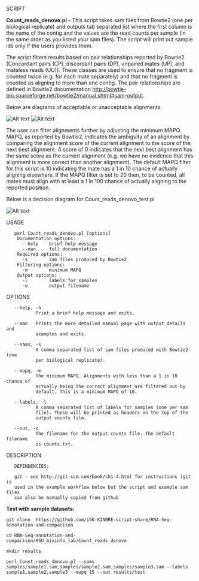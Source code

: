 SCRIPT

**Count_reads_denovo.pl -**
This script takes sam files from Bowtie2
(one per biological replicate) and outputs tab separated list where the
first column is the name of the contig and the values are the read
counts per sample (in the same order as you listed your sam files). 
The script will print out sample ids only if the users provides them.

The script filters results based on pair relationships reported by
Bowtie2 (Concordant pairs (CP), discordant pairs (DP), unpaired mates
(UP), and mateless reads (UU)). These classes are used to ensure that
no fragment is counted twice (e.g. for each mate separately) and that
no fragment is counted as aligning to more than one contig. The pair
relationships are defined in Bowtie2 documentation
http://bowtie-bio.sourceforge.net/bowtie2/manual.shtml#sam-output.

Below are diagrams of acceptable or unacceptable alignments.

![Alt text](https://raw.github.com/i5K-KINBRE-script-share/RNA-Seq-annotation-and-comparison/master/KSU_bioinfo_lab/accepted_alignments.png)
![Alt text](https://raw.github.com/i5K-KINBRE-script-share/RNA-Seq-annotation-and-comparison/master/KSU_bioinfo_lab/rejected_alignments.png)

The user can filter alignments further by adjusting the minimum MAPQ.
MAPQ, as reported by Bowtie2, indicates the ambiguity of an alignment
by comparing the alignment score of the current alignment to the score
of the next best alignment. A score of 0 indicates that the next best
alignment has the same score as the current alignment (e.g. we have no
evidence that this alignment is more correct than another alignment).
The default MAPQ filter for this script is 10 indicating the mate has a
1 in 10 chance of actually aligning elsewhere. If the MAPQ filter is
set to 20 then, to be counted, all mates must align with at least a 1
in 100 chance of actually aligning to the reported position.

Below is a decision diagram for Count_reads_denovo_test.pl

![Alt text](https://raw.github.com/i5K-KINBRE-script-share/RNA-Seq-annotation-and-comparison/master/KSU_bioinfo_lab/count_diagram.png)

       

USAGE

       perl Count_reads_denovo.pl [options]
        Documentation options:
          --help    brief help message
          --man     full documentation
        Required options:
          -s        sam files produced by Bowtie2
        Filtering options:
          -m        minimum MAPQ
        Output options:
          -l        labels for samples
          -o        output filename

OPTIONS

       --help, -h
               Print a brief help message and exits.

       --man   Prints the more detailed manual page with output details and
               examples and exits.

       --sams, -s
               A comma separated list of sam files produced with Bowtie2 (one
               per biological replicate).

       --mapq, -m
               The minimum MAPQ. Alignments with less than a 1 in 10 chance of
               actually being the correct alignment are filtered out by
               default. This is a minimum MAPQ of 10.

       --labels, -l
               A comma separated list of labels for samples (one per sam
               file). These will be printed as headers on the top of the
               output counts file.

       --out, -o
               The filename for the output counts file. The default filename
               is counts.txt.

DESCRIPTION

       DEPENDENCIES:

       git - see http://git-scm.com/book/ch1-4.html for instructions (git is
       used in the example workflow below but the script and example sam files
       can also be manually copied from github

**Test with sample datasets:**
       
```
git clone  https://github.com/i5K-KINBRE-script-share/RNA-Seq-annotation-and-comparison

cd RNA-Seq-annotation-and-comparison/KSU_bioinfo_lab/Count_reads_denovo

mkdir results

perl Count_reads_denovo.pl --sams samples/sample1.sam,samples/sample2.sam,samples/sample3.sam --labels sample1,sample2,sample3 --mapq 15 --out results/test
```
       
